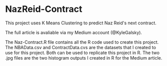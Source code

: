 # NazReid-Contract

This project uses K Means Clustering to predict Naz Reid's next contract. 

The full article is avaliable via my Medium account (@KyleGalsky).

The Naz-Contract.R file contains all the R code used to create this project. The NBAData.csv and ContractData.cvs are the datasets that I created to use for this project. Both can be used to replicate this project in R. The two .jpg files are the two histogram outputs I created in R for the Medium article.
